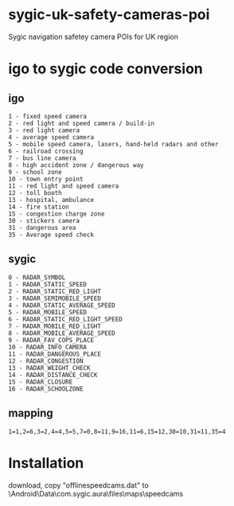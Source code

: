 # sygic-uk-safety-cameras-poi
Sygic navigation safetey camera POIs for UK region

# igo to sygic code conversion
## igo
```
1 - fixed speed camera
2 - red light and speed camera / build-in
3 - red light camera
4 - average speed camera
5 - mobile speed camera, lasers, hand-held radars and other 
6 - railroad crossing
7 - bus line camera
8 - high accident zone / dangerous way
9 - school zone
10 - town entry point
11 - red light and speed camera
12 - toll booth
13 - hospital, ambulance
14 - fire station
15 - congestion charge zone
30 - stickers camera
31 - dangerous area
35 - Average speed check
```
## sygic
```
0 - RADAR_SYMBOL
1 - RADAR_STATIC_SPEED
2 - RADAR_STATIC_RED_LIGHT
3 - RADAR_SEMIMOBILE_SPEED
4 - RADAR_STATIC_AVERAGE_SPEED
5 - RADAR_MOBILE_SPEED
6 - RADAR_STATIC_RED_LIGHT_SPEED
7 - RADAR_MOBILE_RED_LIGHT
8 - RADAR_MOBILE_AVERAGE_SPEED
9 - RADAR_FAV_COPS_PLACE
10 - RADAR_INFO_CAMERA
11 - RADAR_DANGEROUS_PLACE
12 - RADAR_CONGESTION
13 - RADAR_WEIGHT_CHECK
14 - RADAR_DISTANCE_CHECK
15 - RADAR_CLOSURE
16 - RADAR_SCHOOLZONE
```
## mapping
```
1=1,2=6,3=2,4=4,5=5,7=0,8=11,9=16,11=6,15=12,30=10,31=11,35=4
```

# Installation
download, copy "offlinespeedcams.dat" to \Android\Data\com.sygic.aura\files\maps\speedcams
